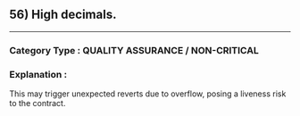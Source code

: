 ##   56) High decimals.



---

### **Category Type** : QUALITY ASSURANCE / NON-CRITICAL


### **Explanation** : 

 This may trigger unexpected reverts due to overflow, posing a liveness risk to the contract.

